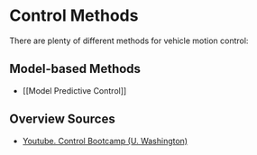 # Control Methods

There are plenty of different methods for vehicle motion control:

## Model-based Methods
* [[Model Predictive Control]]
## Overview Sources
* [Youtube. Control Bootcamp (U. Washington)](https://www.youtube.com/playlist?list=PLMrJAkhIeNNR20Mz-VpzgfQs5zrYi085m)